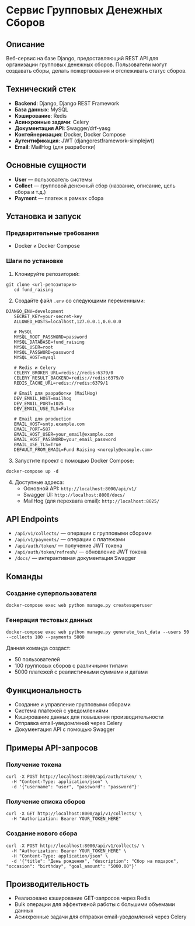 # Сервис Групповых Денежных Сборов
## Описание

Веб-сервис на базе Django, предоставляющий REST API для организации групповых денежных сборов. Пользователи могут создавать сборы, делать пожертвования и отслеживать статус сборов.

## Технический стек

- **Backend**: Django, Django REST Framework
- **База данных**: MySQL
- **Кэширование**: Redis
- **Асинхронные задачи**: Celery
- **Документация API**: Swagger/drf-yasg
- **Контейнеризация**: Docker, Docker Compose
- **Аутентификация**: JWT (djangorestframework-simplejwt)
- **Email**: MailHog (для разработки)

## Основные сущности

- **User** — пользователь системы
- **Collect** — групповой денежный сбор (название, описание, цель сбора и т.д.)
- **Payment** — платеж в рамках сбора

## Установка и запуск

### Предварительные требования

- Docker и Docker Compose

### Шаги по установке

1. Клонируйте репозиторий:
```
git clone <url-репозитория>
   cd fund_raising
```


2. Создайте файл `.env` со следующими переменными:
```
DJANGO_ENV=development
   SECRET_KEY=your-secret-key
   ALLOWED_HOSTS=localhost,127.0.0.1,0.0.0.0
   
   # MySQL
   MYSQL_ROOT_PASSWORD=password
   MYSQL_DATABASE=fund_raising
   MYSQL_USER=root
   MYSQL_PASSWORD=password
   MYSQL_HOST=mysql
   
   # Redis и Celery
   CELERY_BROKER_URL=redis://redis:6379/0
   CELERY_RESULT_BACKEND=redis://redis:6379/0
   REDIS_CACHE_URL=redis://redis:6379/1
   
   # Email для разработки (MailHog)
   DEV_EMAIL_HOST=mailhog
   DEV_EMAIL_PORT=1025
   DEV_EMAIL_USE_TLS=False
   
   # Email для production
   EMAIL_HOST=smtp.example.com
   EMAIL_PORT=587
   EMAIL_HOST_USER=your_email@example.com
   EMAIL_HOST_PASSWORD=your_email_password
   EMAIL_USE_TLS=True
   DEFAULT_FROM_EMAIL=Fund Raising <noreply@example.com>
```


3. Запустите проект с помощью Docker Compose:
```
docker-compose up -d
```


4. Доступные адреса:
   - Основной API: `http://localhost:8000/api/v1/`
   - Swagger UI: `http://localhost:8000/docs/`
   - MailHog (для перехвата email): `http://localhost:8025/`

## API Endpoints

- `/api/v1/collects/` — операции с групповыми сборами
- `/api/v1/payments/` — операции с платежами
- `/api/auth/token/` — получение JWT токена
- `/api/auth/token/refresh/` — обновление JWT токена
- `/docs/` — интерактивная документация Swagger

## Команды

### Создание суперпользователя

```
docker-compose exec web python manage.py createsuperuser
```


### Генерация тестовых данных

```
docker-compose exec web python manage.py generate_test_data --users 50 --collects 100 --payments 5000
```


Данная команда создаст:
- 50 пользователей
- 100 групповых сборов с различными типами
- 5000 платежей с реалистичными суммами и датами

## Функциональность

- Создание и управление групповыми сборами
- Система платежей с уведомлениями
- Кэширование данных для повышения производительности
- Отправка email-уведомлений через Celery
- Документация API с помощью Swagger

## Примеры API-запросов

### Получение токена

```shell script
curl -X POST http://localhost:8000/api/auth/token/ \
  -H "Content-Type: application/json" \
  -d '{"username": "user", "password": "password"}'
```


### Получение списка сборов

```shell script
curl -X GET http://localhost:8000/api/v1/collects/ \
  -H "Authorization: Bearer YOUR_TOKEN_HERE"
```


### Создание нового сбора

```shell script
curl -X POST http://localhost:8000/api/v1/collects/ \
  -H "Authorization: Bearer YOUR_TOKEN_HERE" \
  -H "Content-Type: application/json" \
  -d '{"title": "День рождения", "description": "Сбор на подарок", "occasion": "birthday", "goal_amount": "5000.00"}'
```


## Производительность

- Реализовано кэширование GET-запросов через Redis
- Bulk операции для эффективной работы с большими объемами данных
- Асинхронные задачи для отправки email-уведомлений через Celery